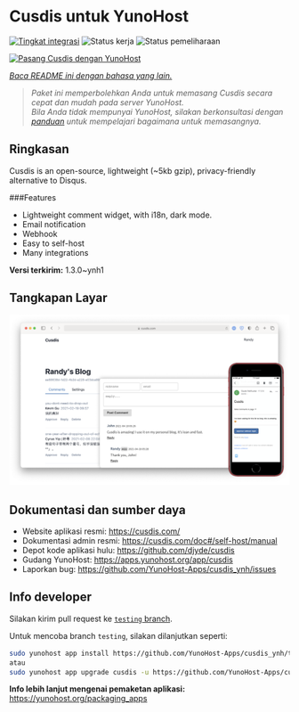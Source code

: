 <!--
N.B.: README ini dibuat secara otomatis oleh <https://github.com/YunoHost/apps/tree/master/tools/readme_generator>
Ini TIDAK boleh diedit dengan tangan.
-->

# Cusdis untuk YunoHost

[![Tingkat integrasi](https://dash.yunohost.org/integration/cusdis.svg)](https://ci-apps.yunohost.org/ci/apps/cusdis/) ![Status kerja](https://ci-apps.yunohost.org/ci/badges/cusdis.status.svg) ![Status pemeliharaan](https://ci-apps.yunohost.org/ci/badges/cusdis.maintain.svg)

[![Pasang Cusdis dengan YunoHost](https://install-app.yunohost.org/install-with-yunohost.svg)](https://install-app.yunohost.org/?app=cusdis)

*[Baca README ini dengan bahasa yang lain.](./ALL_README.md)*

> *Paket ini memperbolehkan Anda untuk memasang Cusdis secara cepat dan mudah pada server YunoHost.*  
> *Bila Anda tidak mempunyai YunoHost, silakan berkonsultasi dengan [panduan](https://yunohost.org/install) untuk mempelajari bagaimana untuk memasangnya.*

## Ringkasan

Cusdis is an open-source, lightweight (~5kb gzip), privacy-friendly alternative to Disqus.

###Features

- Lightweight comment widget, with i18n, dark mode.
- Email notification
- Webhook
- Easy to self-host
- Many integrations


**Versi terkirim:** 1.3.0~ynh1

## Tangkapan Layar

![Tangkapan Layar pada Cusdis](./doc/screenshots/screenshot.png)

## Dokumentasi dan sumber daya

- Website aplikasi resmi: <https://cusdis.com/>
- Dokumentasi admin resmi: <https://cusdis.com/doc#/self-host/manual>
- Depot kode aplikasi hulu: <https://github.com/djyde/cusdis>
- Gudang YunoHost: <https://apps.yunohost.org/app/cusdis>
- Laporkan bug: <https://github.com/YunoHost-Apps/cusdis_ynh/issues>

## Info developer

Silakan kirim pull request ke [`testing` branch](https://github.com/YunoHost-Apps/cusdis_ynh/tree/testing).

Untuk mencoba branch `testing`, silakan dilanjutkan seperti:

```bash
sudo yunohost app install https://github.com/YunoHost-Apps/cusdis_ynh/tree/testing --debug
atau
sudo yunohost app upgrade cusdis -u https://github.com/YunoHost-Apps/cusdis_ynh/tree/testing --debug
```

**Info lebih lanjut mengenai pemaketan aplikasi:** <https://yunohost.org/packaging_apps>
